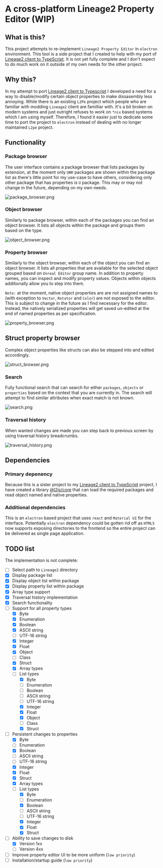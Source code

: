 # A cross-platform Lineage2 Property Editor (WIP)

## What is this?

This project attempts to re-implement `Lineage2 Property Editor` in `electron` environment. This tool is a side project that I created to help with my port of [Lineage2 client to TypeScript](https://github.com/realratchet/Lineage2JS). It is not yet fully complete and I don't expect to do much work on it outside of my own needs for the other project.

## Why this?

In my attempt to port [Lineage2 client to Typescript](https://github.com/realratchet/Lineage2JS) I developed a need for a way to disable/modify certain object properties to make dissasembly less annoying. While there is an existing `L2Pe` project which people who are familiar with modding `Lineage2` client are familliar with. It's a bit broken on modern systems and just outright refuses to work on `*nix` based systems which I am using myself. Therefore, I found it easier just to dedicate some time to port the project to `electron` instead of dealing with no longer maintained `L2pe` project.

## Functionality

### Package browser

The user interface contains a package browser that lists packages by extension, at the moment only `UNR` packages are shown within the package list as there's little point for my use-case to have others, considering only other package that has properties is `U` package. This may or may not change in the future, depending on my own needs.

![package_browser.png](./docs/images/package_browser.png "Package browser")

### Object browser

Similarly to package browser, within each of the packages you can find an object browser. It lists all objects within the package and groups them based on the type.

![object_browser.png](./docs/images/object_browser.png "Object browser")

### Property browser

Similarly to the object browser, within each of the object you can find an object browser. It lists all properties that are available for the selected object grouped based on `Unreal Editor` group name. In addition to property names, you can inspect and modify property values. Objects within objects additionally allow you to step into them. 

`Note:` at the moment, native object properties are are not assigned names to (with exception to `Vector`, `Rotator` and `Color`) are not exposed to the editor. This is subject to change in the future as I find necessary for the editor. Instead, the natively serialized properties will get saved un-edited at the end of named properties as per specification.

![property_browser.png](./docs/images/property_browser.png "Property browser")

## Struct property browser

Complex object properties like structs can also be stepped into and edited accordingly.

![struct_browser.png](./docs/images/struct_browser.png "Struct property browser")

### Search

Fully functional search that can search for either `packages`, `objects` or `properties` based on the context that you are currently in. The search will attempt to find similar attributes when exact match is not known.

![search.png](./docs/images/search.png "Search")

### Traversal history

When wanted changes are made you can step back to previous screen by using traversal history breadcrumbs.

![traversal_history.png](./docs/images/traversal_history.png "Traversal history")

## Dependencies

### Primary depenency

Because this is a sister project to my [Lineage2 client to TypeScript](https://github.com/realratchet/Lineage2JS) project, I have created a library [@l2js/core](https://github.com/realratchet/l2js-core) that can load the required packages and read object named and native properties.

### Additional dependencies
This is an `electron` based project that uses `react` and `Material UI` for the interface. Potentially `electron` dependency could be gotten rid off as `HTML5` now supports exposing directories to the frontend so the entire project can be delivered as single page application.

## TODO list

The implementation is not complete:

- [ ] Select path to `Lineage2` directory
- [x] Display package list
- [x] Display object list within package
- [x] Display property list within package
- [x] Array type support
- [x] Traversal history implementation
- [x] Search functionality
- [ ] Support for all property types
    - [x] Byte
    - [x] Enumeration
    - [x] Boolean
    - [x] ASCII string
    - [ ] UTF-16 string
    - [x] Integer
    - [x] Float
    - [x] Object
    - [ ] Class
    - [x] Struct
    - [x] Array types
    - [ ] List types
        - [x] Byte
        - [ ] Enumeration
        - [ ] Boolean
        - [ ] ASCII string
        - [ ] UTF-16 string
        - [x] Integer
        - [x] Float
        - [x] Object
        - [ ] Class
        - [x] Struct
- [ ] Persistent changes to properties
    - [x] Byte
    - [ ] Enumeration
    - [x] Boolean
    - [ ] ASCII string
    - [ ] UTF-16 string
    - [x] Integer
    - [x] Float
    - [x] Struct
    - [x] Array types
    - [ ] List types
        - [x] Byte
        - [ ] Enumeration
        - [x] Boolean
        - [ ] ASCII string
        - [ ] UTF-16 string
        - [x] Integer
        - [x] Float
        - [x] Struct
- [ ] Ability to save changes to disk
    - [x] Version 1xx
    - [ ] Version 4xx
- [ ] Improve property editor UI to be more uniform (`low priority`)
- [ ] Installation/startup guide (`low priority`)